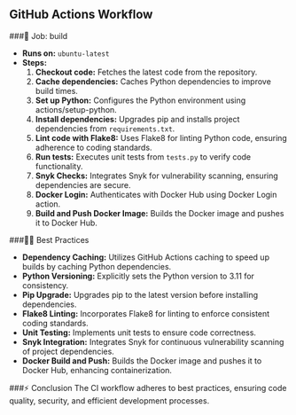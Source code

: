 ## GitHub Actions Workflow

###🚀 Job: build
- **Runs on:** `ubuntu-latest`
- **Steps:**
  1. **Checkout code:** Fetches the latest code from the repository.
  2. **Cache dependencies:** Caches Python dependencies to improve build times.
  3. **Set up Python:** Configures the Python environment using actions/setup-python.
  4. **Install dependencies:** Upgrades pip and installs project dependencies from `requirements.txt`.
  5. **Lint code with Flake8:** Uses Flake8 for linting Python code, ensuring adherence to coding standards.
  6. **Run tests:** Executes unit tests from `tests.py` to verify code functionality.
  7. **Snyk Checks:** Integrates Snyk for vulnerability scanning, ensuring dependencies are secure.
  8. **Docker Login:** Authenticates with Docker Hub using Docker Login action.
  9. **Build and Push Docker Image:** Builds the Docker image and pushes it to Docker Hub.

###👍🏻 Best Practices
- **Dependency Caching:** Utilizes GitHub Actions caching to speed up builds by caching Python dependencies.
- **Python Versioning:** Explicitly sets the Python version to 3.11 for consistency.
- **Pip Upgrade:** Upgrades pip to the latest version before installing dependencies.
- **Flake8 Linting:** Incorporates Flake8 for linting to enforce consistent coding standards.
- **Unit Testing:** Implements unit tests to ensure code correctness.
- **Snyk Integration:** Integrates Snyk for continuous vulnerability scanning of project dependencies.
- **Docker Build and Push:** Builds the Docker image and pushes it to Docker Hub, enhancing containerization.

###⚡️ Conclusion
The CI workflow adheres to best practices, ensuring code quality, security, and efficient development processes.